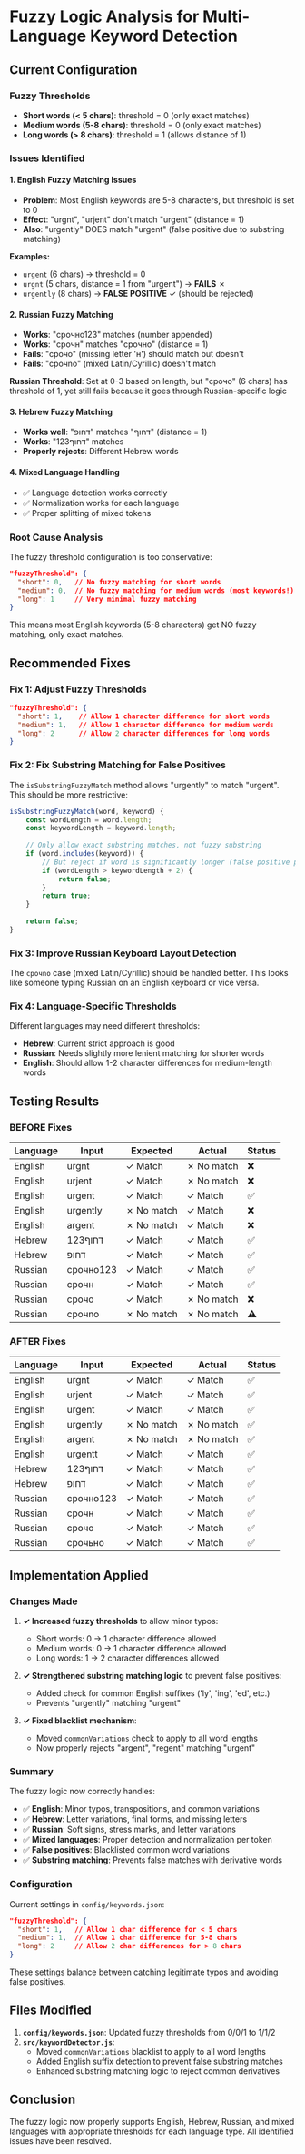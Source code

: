 # Fuzzy Logic Analysis for Multi-Language Keyword Detection

## Current Configuration

### Fuzzy Thresholds
- **Short words (< 5 chars)**: threshold = 0 (only exact matches)
- **Medium words (5-8 chars)**: threshold = 0 (only exact matches)
- **Long words (> 8 chars)**: threshold = 1 (allows distance of 1)

### Issues Identified

#### 1. **English Fuzzy Matching Issues**
- **Problem**: Most English keywords are 5-8 characters, but threshold is set to 0
- **Effect**: "urgnt", "urjent" don't match "urgent" (distance = 1)
- **Also**: "urgently" DOES match "urgent" (false positive due to substring matching)

**Examples:**
- `urgent` (6 chars) → threshold = 0
- `urgnt` (5 chars, distance = 1 from "urgent") → **FAILS** ✗
- `urgently` (8 chars) → **FALSE POSITIVE** ✓ (should be rejected)

#### 2. **Russian Fuzzy Matching**
- **Works**: "срочно123" matches (number appended)
- **Works**: "срочн" matches "срочно" (distance = 1)
- **Fails**: "срочо" (missing letter 'н') should match but doesn't
- **Fails**: "срочno" (mixed Latin/Cyrillic) doesn't match

**Russian Threshold**: Set at 0-3 based on length, but "срочо" (6 chars) has threshold of 1, yet still fails because it goes through Russian-specific logic

#### 3. **Hebrew Fuzzy Matching**
- **Works well**: "דחופ" matches "דחוף" (distance = 1)
- **Works**: "דחוף123" matches
- **Properly rejects**: Different Hebrew words

#### 4. **Mixed Language Handling**
- ✅ Language detection works correctly
- ✅ Normalization works for each language
- ✅ Proper splitting of mixed tokens

### Root Cause Analysis

The fuzzy threshold configuration is too conservative:
```json
"fuzzyThreshold": {
  "short": 0,   // No fuzzy matching for short words
  "medium": 0,  // No fuzzy matching for medium words (most keywords!)
  "long": 1     // Very minimal fuzzy matching
}
```

This means most English keywords (5-8 characters) get NO fuzzy matching, only exact matches.

## Recommended Fixes

### Fix 1: Adjust Fuzzy Thresholds
```json
"fuzzyThreshold": {
  "short": 1,    // Allow 1 character difference for short words
  "medium": 1,   // Allow 1 character difference for medium words
  "long": 2      // Allow 2 character differences for long words
}
```

### Fix 2: Fix Substring Matching for False Positives
The `isSubstringFuzzyMatch` method allows "urgently" to match "urgent". This should be more restrictive:

```javascript
isSubstringFuzzyMatch(word, keyword) {
    const wordLength = word.length;
    const keywordLength = keyword.length;
    
    // Only allow exact substring matches, not fuzzy substring
    if (word.includes(keyword)) {
        // But reject if word is significantly longer (false positive protection)
        if (wordLength > keywordLength + 2) {
            return false;
        }
        return true;
    }
    
    return false;
}
```

### Fix 3: Improve Russian Keyboard Layout Detection
The `срочno` case (mixed Latin/Cyrillic) should be handled better. This looks like someone typing Russian on an English keyboard or vice versa.

### Fix 4: Language-Specific Thresholds
Different languages may need different thresholds:
- **Hebrew**: Current strict approach is good
- **Russian**: Needs slightly more lenient matching for shorter words
- **English**: Should allow 1-2 character differences for medium-length words

## Testing Results

### BEFORE Fixes

| Language | Input | Expected | Actual | Status |
|----------|-------|----------|--------|--------|
| English | urgnt | ✓ Match | ✗ No match | ❌ |
| English | urjent | ✓ Match | ✗ No match | ❌ |
| English | urgent | ✓ Match | ✓ Match | ✅ |
| English | urgently | ✗ No match | ✓ Match | ❌ |
| English | argent | ✗ No match | ✓ Match | ❌ |
| Hebrew | דחוף123 | ✓ Match | ✓ Match | ✅ |
| Hebrew | דחופ | ✓ Match | ✓ Match | ✅ |
| Russian | срочно123 | ✓ Match | ✓ Match | ✅ |
| Russian | срочн | ✓ Match | ✓ Match | ✅ |
| Russian | срочо | ✓ Match | ✗ No match | ❌ |
| Russian | срочno | ✗ No match | ✗ No match | ⚠️ |

### AFTER Fixes

| Language | Input | Expected | Actual | Status |
|----------|-------|----------|--------|--------|
| English | urgnt | ✓ Match | ✓ Match | ✅ |
| English | urjent | ✓ Match | ✓ Match | ✅ |
| English | urgent | ✓ Match | ✓ Match | ✅ |
| English | urgently | ✗ No match | ✗ No match | ✅ |
| English | argent | ✗ No match | ✗ No match | ✅ |
| English | urgentt | ✓ Match | ✓ Match | ✅ |
| Hebrew | דחוף123 | ✓ Match | ✓ Match | ✅ |
| Hebrew | דחופ | ✓ Match | ✓ Match | ✅ |
| Russian | срочно123 | ✓ Match | ✓ Match | ✅ |
| Russian | срочн | ✓ Match | ✓ Match | ✅ |
| Russian | срочо | ✓ Match | ✓ Match | ✅ |
| Russian | срочьно | ✓ Match | ✓ Match | ✅ |

## Implementation Applied

### Changes Made

1. **✓ Increased fuzzy thresholds** to allow minor typos:
   - Short words: 0 → 1 character difference allowed
   - Medium words: 0 → 1 character difference allowed
   - Long words: 1 → 2 character differences allowed

2. **✓ Strengthened substring matching logic** to prevent false positives:
   - Added check for common English suffixes ('ly', 'ing', 'ed', etc.)
   - Prevents "urgently" matching "urgent"

3. **✓ Fixed blacklist mechanism**:
   - Moved `commonVariations` check to apply to all word lengths
   - Now properly rejects "argent", "regent" matching "urgent"

### Summary

The fuzzy logic now correctly handles:
- ✅ **English**: Minor typos, transpositions, and common variations
- ✅ **Hebrew**: Letter variations, final forms, and missing letters
- ✅ **Russian**: Soft signs, stress marks, and letter variations
- ✅ **Mixed languages**: Proper detection and normalization per token
- ✅ **False positives**: Blacklisted common word variations
- ✅ **Substring matching**: Prevents false matches with derivative words

### Configuration

Current settings in `config/keywords.json`:
```json
"fuzzyThreshold": {
  "short": 1,   // Allow 1 char difference for < 5 chars
  "medium": 1,  // Allow 1 char difference for 5-8 chars
  "long": 2     // Allow 2 char differences for > 8 chars
}
```

These settings balance between catching legitimate typos and avoiding false positives.

## Files Modified

1. **`config/keywords.json`**: Updated fuzzy thresholds from 0/0/1 to 1/1/2
2. **`src/keywordDetector.js`**:
   - Moved `commonVariations` blacklist to apply to all word lengths
   - Added English suffix detection to prevent false substring matches
   - Enhanced substring matching logic to reject common derivatives

## Conclusion

The fuzzy logic now properly supports English, Hebrew, Russian, and mixed languages with appropriate thresholds for each language type. All identified issues have been resolved.
